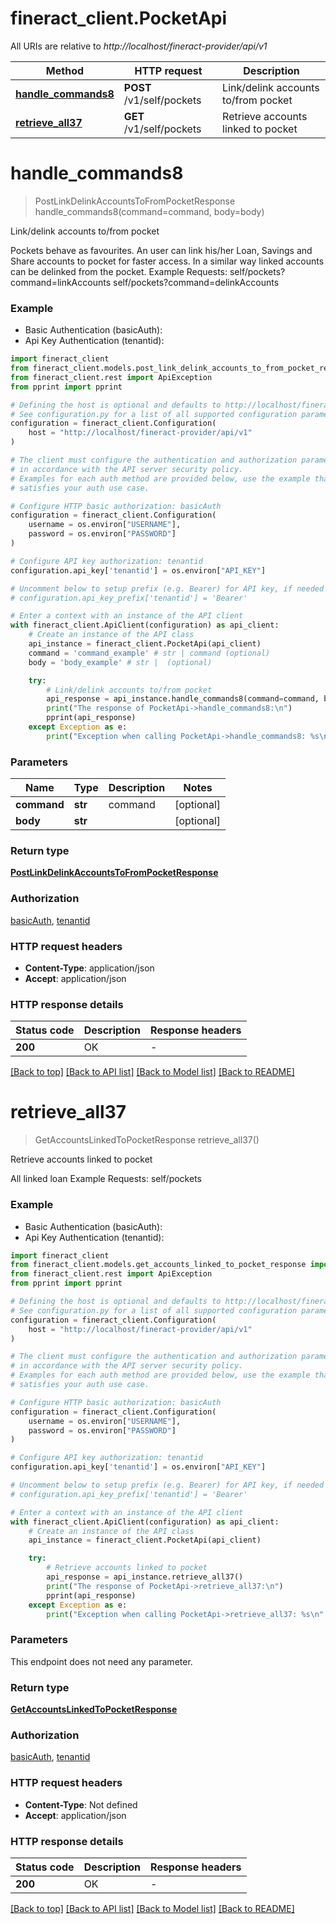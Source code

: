 # fineract_client.PocketApi

All URIs are relative to *http://localhost/fineract-provider/api/v1*

Method | HTTP request | Description
------------- | ------------- | -------------
[**handle_commands8**](PocketApi.md#handle_commands8) | **POST** /v1/self/pockets | Link/delink accounts to/from pocket
[**retrieve_all37**](PocketApi.md#retrieve_all37) | **GET** /v1/self/pockets | Retrieve accounts linked to pocket


# **handle_commands8**
> PostLinkDelinkAccountsToFromPocketResponse handle_commands8(command=command, body=body)

Link/delink accounts to/from pocket

Pockets behave as favourites. An user can link his/her Loan, Savings and Share accounts to pocket for faster access. In a similar way linked accounts can be delinked from the pocket.  Example Requests:  self/pockets?command=linkAccounts  self/pockets?command=delinkAccounts

### Example

* Basic Authentication (basicAuth):
* Api Key Authentication (tenantid):

```python
import fineract_client
from fineract_client.models.post_link_delink_accounts_to_from_pocket_response import PostLinkDelinkAccountsToFromPocketResponse
from fineract_client.rest import ApiException
from pprint import pprint

# Defining the host is optional and defaults to http://localhost/fineract-provider/api/v1
# See configuration.py for a list of all supported configuration parameters.
configuration = fineract_client.Configuration(
    host = "http://localhost/fineract-provider/api/v1"
)

# The client must configure the authentication and authorization parameters
# in accordance with the API server security policy.
# Examples for each auth method are provided below, use the example that
# satisfies your auth use case.

# Configure HTTP basic authorization: basicAuth
configuration = fineract_client.Configuration(
    username = os.environ["USERNAME"],
    password = os.environ["PASSWORD"]
)

# Configure API key authorization: tenantid
configuration.api_key['tenantid'] = os.environ["API_KEY"]

# Uncomment below to setup prefix (e.g. Bearer) for API key, if needed
# configuration.api_key_prefix['tenantid'] = 'Bearer'

# Enter a context with an instance of the API client
with fineract_client.ApiClient(configuration) as api_client:
    # Create an instance of the API class
    api_instance = fineract_client.PocketApi(api_client)
    command = 'command_example' # str | command (optional)
    body = 'body_example' # str |  (optional)

    try:
        # Link/delink accounts to/from pocket
        api_response = api_instance.handle_commands8(command=command, body=body)
        print("The response of PocketApi->handle_commands8:\n")
        pprint(api_response)
    except Exception as e:
        print("Exception when calling PocketApi->handle_commands8: %s\n" % e)
```



### Parameters


Name | Type | Description  | Notes
------------- | ------------- | ------------- | -------------
 **command** | **str**| command | [optional] 
 **body** | **str**|  | [optional] 

### Return type

[**PostLinkDelinkAccountsToFromPocketResponse**](PostLinkDelinkAccountsToFromPocketResponse.md)

### Authorization

[basicAuth](../README.md#basicAuth), [tenantid](../README.md#tenantid)

### HTTP request headers

 - **Content-Type**: application/json
 - **Accept**: application/json

### HTTP response details

| Status code | Description | Response headers |
|-------------|-------------|------------------|
**200** | OK |  -  |

[[Back to top]](#) [[Back to API list]](../README.md#documentation-for-api-endpoints) [[Back to Model list]](../README.md#documentation-for-models) [[Back to README]](../README.md)

# **retrieve_all37**
> GetAccountsLinkedToPocketResponse retrieve_all37()

Retrieve accounts linked to pocket

All linked loan  Example Requests:   self/pockets

### Example

* Basic Authentication (basicAuth):
* Api Key Authentication (tenantid):

```python
import fineract_client
from fineract_client.models.get_accounts_linked_to_pocket_response import GetAccountsLinkedToPocketResponse
from fineract_client.rest import ApiException
from pprint import pprint

# Defining the host is optional and defaults to http://localhost/fineract-provider/api/v1
# See configuration.py for a list of all supported configuration parameters.
configuration = fineract_client.Configuration(
    host = "http://localhost/fineract-provider/api/v1"
)

# The client must configure the authentication and authorization parameters
# in accordance with the API server security policy.
# Examples for each auth method are provided below, use the example that
# satisfies your auth use case.

# Configure HTTP basic authorization: basicAuth
configuration = fineract_client.Configuration(
    username = os.environ["USERNAME"],
    password = os.environ["PASSWORD"]
)

# Configure API key authorization: tenantid
configuration.api_key['tenantid'] = os.environ["API_KEY"]

# Uncomment below to setup prefix (e.g. Bearer) for API key, if needed
# configuration.api_key_prefix['tenantid'] = 'Bearer'

# Enter a context with an instance of the API client
with fineract_client.ApiClient(configuration) as api_client:
    # Create an instance of the API class
    api_instance = fineract_client.PocketApi(api_client)

    try:
        # Retrieve accounts linked to pocket
        api_response = api_instance.retrieve_all37()
        print("The response of PocketApi->retrieve_all37:\n")
        pprint(api_response)
    except Exception as e:
        print("Exception when calling PocketApi->retrieve_all37: %s\n" % e)
```



### Parameters

This endpoint does not need any parameter.

### Return type

[**GetAccountsLinkedToPocketResponse**](GetAccountsLinkedToPocketResponse.md)

### Authorization

[basicAuth](../README.md#basicAuth), [tenantid](../README.md#tenantid)

### HTTP request headers

 - **Content-Type**: Not defined
 - **Accept**: application/json

### HTTP response details

| Status code | Description | Response headers |
|-------------|-------------|------------------|
**200** | OK |  -  |

[[Back to top]](#) [[Back to API list]](../README.md#documentation-for-api-endpoints) [[Back to Model list]](../README.md#documentation-for-models) [[Back to README]](../README.md)

